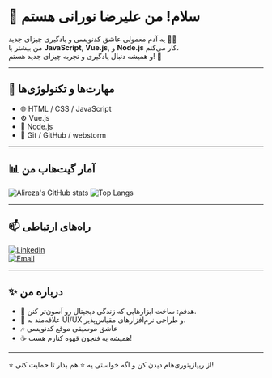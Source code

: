 # 👋 سلام! من علیرضا نورانی هستم

یه آدم معمولی عاشق کدنویسی و یادگیری چیزای جدید 🧑‍💻  
من بیشتر با **JavaScript**, **Vue.js**, و **Node.js** کار می‌کنم،  
و همیشه دنبال یادگیری و تجربه چیزای جدید هستم! 🚀

---

## 🧠 مهارت‌ها و تکنولوژی‌ها
- 🌐 HTML / CSS / JavaScript  
- ⚙️ Vue.js   
- 🧩 Node.js    
- 🧰 Git / GitHub / webstorm

---

## 📊 آمار گیت‌هاب من
![Alireza's GitHub stats](https://github-readme-stats.vercel.app/api?username=alirezanourani&show_icons=true&theme=tokyonight)
![Top Langs](https://github-readme-stats.vercel.app/api/top-langs/?username=alirezanourani&layout=compact&theme=tokyonight)

---

## 📫 راه‌های ارتباطی
[![LinkedIn](https://img.shields.io/badge/LinkedIn-blue?logo=linkedin&logoColor=white)](https://linkedin.com/in/yourusername)  
[![Email](https://img.shields.io/badge/Email-D14836?logo=gmail&logoColor=white)](mailto:alirezanourani00@gmail.com)

---

## ✨ درباره من
- 🎯 هدفم: ساخت ابزارهایی که زندگی دیجیتال رو آسون‌تر کنن.  
- 🧩 علاقه‌مند به UI/UX و طراحی نرم‌افزارهای مقیاس‌پذیر.  
- 🎶 عاشق موسیقی موقع کدنویسی  
- ☕ همیشه یه فنجون قهوه کنارم هست!

---

⭐️ از ریپازیتوری‌هام دیدن کن و اگه خواستی یه ⭐️ هم بذار تا حمایت کنی!
